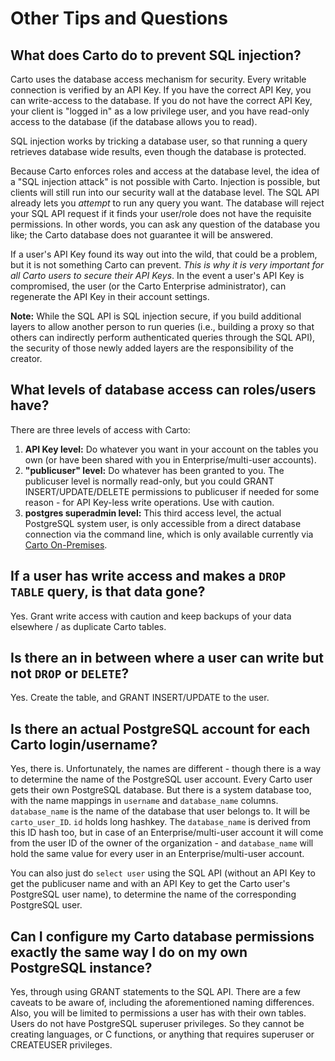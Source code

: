 # Other Tips and Questions

## What does Carto do to prevent SQL injection?

Carto uses the database access mechanism for security. Every writable connection is verified by an API Key. If you have the correct API Key, you can write-access to the database. If you do not have the correct API Key, your client is "logged in" as a low privilege user, and you have read-only access to the database (if the database allows you to read).

SQL injection works by tricking a database user, so that running a query retrieves database wide results, even though the database is protected.

Because Carto enforces roles and access at the database level, the idea of a "SQL injection attack" is not possible with Carto. Injection is possible, but clients will still run into our security wall at the database level. The SQL API already lets you _attempt_ to run any query you want. The database will reject your SQL API request if it finds your user/role does not have the requisite permissions. In other words, you can ask any question of the database you like; the Carto database does not guarantee it will be answered.

If a user's API Key found its way out into the wild, that could be a problem, but it is not something Carto can prevent. _This is why it is very important for all Carto users to secure their API Keys_. In the event a user's API Key is compromised, the user (or the Carto Enterprise administrator), can regenerate the API Key in their account settings.

**Note:** While the SQL API is SQL injection secure, if you build additional layers to allow another person to run queries (i.e., building a proxy so that others can indirectly perform authenticated queries through the SQL API), the security of those newly added layers are the responsibility of the creator.

## What levels of database access can roles/users have?

There are three levels of access with Carto:

1. __API Key level:__ Do whatever you want in your account on the tables you own (or have been shared with you in Enterprise/multi-user accounts).
2. __"publicuser" level:__ Do whatever has been granted to you. The publicuser level is normally read-only, but you could GRANT INSERT/UPDATE/DELETE permissions to publicuser if needed for some reason - for API Key-less write operations. Use with caution.
3. __postgres superadmin level:__ This third access level, the actual PostgreSQL system user, is only accessible from a direct database connection via the command line, which is only available currently via [Carto On-Premises](https://carto.com/on-premises/).

## If a user has write access and makes a `DROP TABLE` query, is that data gone?

Yes. Grant write access with caution and keep backups of your data elsewhere / as duplicate Carto tables.

## Is there an in between where a user can write but not `DROP` or `DELETE`?

Yes. Create the table, and GRANT INSERT/UPDATE to the user.

## Is there an actual PostgreSQL account for each Carto login/username?

Yes, there is. Unfortunately, the names are different - though there is a way to determine the name of the PostgreSQL user account. Every Carto user gets their own PostgreSQL database. But there is a system database too, with the name mappings in `username` and `database_name` columns. `database_name` is the name of the database that user belongs to. It will be `carto_user_ID`. `id` holds long hashkey. The `database_name` is derived from this ID hash too, but in case of an Enterprise/multi-user account it will come from the user ID of the owner of the organization - and `database_name` will hold the same value for every user in an Enterprise/multi-user account.

You can also just do `select user` using the SQL API (without an API Key to get the publicuser name and with an API Key to get the Carto user's PostgreSQL user name), to determine the name of the corresponding PostgreSQL user.

## Can I configure my Carto database permissions exactly the same way I do on my own PostgreSQL instance?

Yes, through using GRANT statements to the SQL API. There are a few caveats to be aware of, including the aforementioned naming differences. Also, you will be limited to permissions a user has with their own tables. Users do not have PostgreSQL superuser privileges. So they cannot be creating languages, or C functions, or anything that requires superuser or CREATEUSER privileges.
